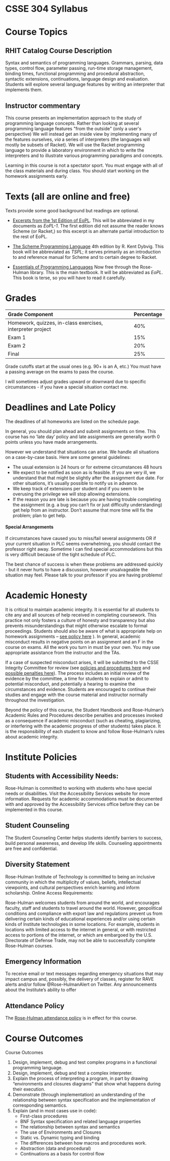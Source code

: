 # CSSE 304 Syllabus

# Course Topics

## RHIT Catalog Course Description

Syntax and semantics of programming languages. Grammars, parsing, data
types, control flow, parameter passing, run-time storage management,
binding times, functional programming and procedural abstraction,
syntactic extensions, continuations, language design and
evaluation. Students will explore several language features by writing
an interpreter that implements them.

## Instructor commentary

This course presents an implementation
approach to the study of programming language concepts.  Rather than
looking at several programming language features "from the outside"
(only a user's perspective) We will instead get an inside
view by implementing many of the features ourselves, *via* a
series of interpreters (the languages will mostly be subsets of
Racket).  We will use the Racket programming language to provide a
laboratory environment in which to write the interpreters and to
illustrate various programming paradigms and concepts.

Learning in this course is not a spectator sport. You must engage with all of the class materials and during class. You should start working on the homework assignments early. 

# Texts (all are online and free)

Texts provide some good background but readings are optional.

- [Excerpts from the 1st Edition of EoPL](https://moodle.rose-hulman.edu/mod/resource/view.php?id=4670066). This will 
be abbreviated in my documents as *EoPL-1*.  The first edition did not assume the reader knows Scheme (or Racket,) so this excerpt is an alternate partial introduction to the rest of EoPL.

- [The Scheme Programming Language](http://www.scheme.com/tspl4/) 4th edition by R. Kent
Dybvig. This book will be abbreviated as *TSPL*; it serves
primarily as an introduction to and reference manual for Scheme and to certain degree to Racket.

- [Essentials of Programming
Languages](https://ebookcentral.proquest.com/lib/rosehulman-ebooks/detail.action?docID=3338861)
Now free through the Rose-Hulman library.  This is the main
textbook. It will be abbreviated as *EoPL*.  This book is terse, so
you will have to read it carefully.

# Grades

| Grade Component                                            | Percentage   |
| :---------------------------------------                   | :----------- |
| Homework, quizzes, in-class exercises, interpreter project | 40%          |
| Exam 1                                                     | 15%          |
| Exam 2                                                     | 20%          |
| Final                                                      | 25%          |

Grade cutoffs start at the usual ones (e.g. 90+ is an A, etc.)  You must have a passing average on the exams to pass the course.

I will sometimes adjust grades upward or downward due to specific circumstances - if you have a special situation contact me.

# Deadlines and Late Policy

The deadlines of all homeworks are listed on the schedule page.

In general, you should plan ahead and submit assignments on time. This course has no ’late day’ policy and late assignments are generally worth 0 points unless you have made arrangements.

However we understand that situations can arise. We handle all situations on a case-by-case basis. Here are some general guidelines:

* The usual extension is 24 hours or for extreme circumstances 48 hours
* We expect to be notified as soon as is feasible. If you are very ill, we understand that that might be slightly after the assignment due date. For other situations, it’s usually possible to notify us in advance.
* We keep track of extensions per student and if you seem to be overusing the privilege we will stop allowing extensions.
* If the reason you are late is because you are having trouble completing the assignment (e.g. a bug you can’t fix or just difficulty understanding) get help from an instructor. Don’t assume that more time will fix the problem; plan to get help.

#### Special Arrangements

If circumstances have caused you to miss/fail several assignments OR
if your current situation in PLC seems overwhelming, you should
contact the professor right away.  Sometime I can find special
accommodations but this is very difficult because of the tight
schedule of PLC.

The best chance of success is when these problems are addressed
quickly - but it never hurts to have a discussion, however
unsalvageable the situation may feel.  Please talk to your professor
if you are having problems!

# Academic Honesty

It is critical to maintain academic integrity. It is essential for all
students to cite any and all sources of help received in completing
coursework. This practice not only fosters a culture of honesty and
transparency but also prevents misunderstandings that might otherwise
escalate to formal proceedings. Students should also be aware of what
is appropriate help on homework assignments – <a href="https://rosehulman.sharepoint.com/:w:/r/sites/CS/Shared Documents/Pilot Integrity Policy/IntegrityPilotPolicy - What Constitutes Misconduct.docx?d=w72d3dc4b233d4df68e10736359a06c80&csf=1&web=1&e=QWvFcM">see policy here</a> ). In general, academic misconduct results in negative points on an assignment and an F in the course on exams. All the work you turn in must be your own. You may use appropriate assistance from the instructor and the TAs.

If a case of suspected misconduct arises, it will be submitted to the
CSSE Integrity Committee for review (see <a href="https://rosehulman.sharepoint.com/:w:/r/sites/CS/Shared Documents/Pilot Integrity Policy/IntegrityPilotPolicy - Procedures.docx?d=wf4c70babf3ac434ba29d5518dca9f877&csf=1&web=1&e=1efwlT">policies and procedures here</a>
and <a href="https://rosehulman.sharepoint.com/:w:/r/sites/CS/Shared Documents/Pilot Integrity Policy/IntegrityPilotPolicy - Penalties %26 Evidence.docx?d=w916e293ca31a4493bdbdd6b78ed2d3dd&csf=1&web=1&e=wCWF2K">possible penalties here</a>). The process includes an initial review
of the evidence by the committee, a time for students to explain or
admit to potential misconduct, and potentially a hearing to examine
the circumstances and evidence. Students are encouraged to continue
their studies and engage with the course material and instructor
normally throughout the investigation.

Beyond the policy of this course, the Student Handbook and
Rose-Hulman’s Academic Rules and Procedures describe penalties and
processes invoked as a consequence if academic misconduct (such as
cheating, plagiarizing, or interfering with the academic progress of
other students) takes place.  It is the responsibility of each student
to know and follow Rose-Hulman’s rules about academic integrity.



# Institute Policies

## Students with Accessibility Needs:

Rose-Hulman is committed to working with students who have special needs or disabilities.  Visit the Accessibility Services website for more information.  Requests for academic accommodations must be documented with and approved by the Accessibility Services office before they can be implemented in this course.

## Student Counseling

The Student Counseling Center helps students identify barriers to success, build personal awareness, and develop life skills.  Counseling appointments are free and confidential.

## Diversity Statement

Rose-Hulman Institute of Technology is committed to being an inclusive community in which the multiplicity of values, beliefs, intellectual viewpoints, and cultural perspectives enrich learning and inform scholarship.
Online Access Requirements:

Rose-Hulman welcomes students from around the world, and encourages faculty, staff and students to travel around the world.  However, geopolitical conditions and compliance with export law and regulations prevent us from delivering certain kinds of educational experiences and/or using certain kinds of Institute technologies in some locations.  For example, students in locations with limited access to the internet in general, or with restricted access to portions of the internet, or which are embargoed by the U.S. Directorate of Defense Trade, may not be able to successfully complete Rose-Hulman courses.

## Emergency Information

To receive email or text messages regarding emergency situations that may impact campus and, possibly, the delivery of classes, register for RAVE alerts and/or follow @Rose-HulmanAlert on Twitter.  Any announcements about the Institute’s ability to offer

## Attendance Policy

The <a href="https://www.rose-hulman.edu/campus-life/student-services/registrar/rules-and-procedures/attendance.html">Rose-Hulman attendance policy</a> is in effect for this course.

# Course Outcomes

Course Outcomes

1. Design, implement, debug and test complex programs in a functional programming language. 
2. Design, implement, debug and test a complex interpreter.
3. Explain the process of interpreting a program, in part by drawing “environments and closures diagrams” that show what happens during their execution.
4. Demonstrate (through implementation) an understanding of the relationship between syntax specification and the implementation of corresponding semantics.
5. Explain (and in most cases use in code): 
   * First-class procedures
   * BNF Syntax specification and related language properties
   * The relationship between syntax and semantics 
   * The use of Environments and Closures
   * Static vs. Dynamic typing and binding 
   * The differences between how macros and procedures work.
   * Abstraction (data and procedural) 
   * Continuations as a basis for control flow
                        
